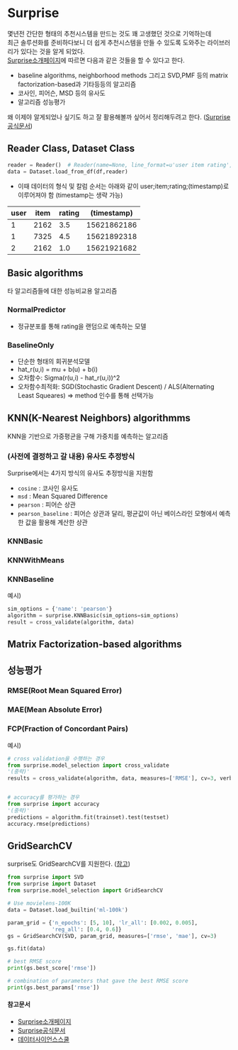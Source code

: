 # Surprise
몇년전 간단한 형태의 추천시스템을 만드는 것도 꽤 고생했던 것으로 기억하는데  
최근 솔루션화를 준비하다보니 더 쉽게 추천시스템을 만들 수 있도록 도와주는 라이브러리가 있다는 것을 알게 되었다.  
[Surprise소개페이지](http://surpriselib.com/)에 따르면 다음과 같은 것들을 할 수 있다고 한다.  
- baseline algorithms, neighborhood methods 그리고 SVD,PMF 등의 matrix factorization-based과 기타등등의 알고리즘
- 코사인, 피어슨, MSD 등의 유사도
- 알고리즘 성능평가  

왜 이제야 알게되었나 싶기도 하고 잘 활용해볼까 싶어서 정리해두려고 한다. ([Surprise공식문서](https://surprise.readthedocs.io/en/stable/))


## Reader Class, Dataset Class
``` python
reader = Reader()  # Reader(name=None, line_format=u'user item rating', sep=None, rating_scale=(1, 5), skip_lines=0)
data = Dataset.load_from_df(df,reader)
```
- 이때 데이터의 형식 및 칼럼 순서는 아래와 같이 user;item;rating;(timestamp)로 이루어져야 함 (timestamp는 생략 가능)

| user | item | rating | (timestamp) |
|------|------|--------|-------------|
|  1   | 2162 | 3.5    | 15621862186 |
|  1   | 7325 | 4.5    | 15621892318 |
|  2   | 2162 | 1.0    | 15621921682 |


## Basic algorithms
타 알고리즘들에 대한 성능비교용 알고리즘  

### NormalPredictor
- 정규분포를 통해 rating을 랜덤으로 예측하는 모델

### BaselineOnly
- 단순한 형태의 회귀분석모델
- hat_r(u,i) = mu + b(u) + b(i)
- 오차함수: Sigma(r(u,i) - hat_r(u,i))^2
- 오차함수최적화: SGD(Stochastic Gradient Descent) / ALS(Alternating Least Squeares) => method 인수를 통해 선택가능


## KNN(K-Nearest Neighbors) algorithmms
KNN을 기반으로 가중평균을 구해 가중치를 예측하는 알고리즘

### (사전에 결정하고 갈 내용) 유사도 추정방식
Surprise에서는 4가지 방식의 유사도 추정방식을 지원함
- `cosine` : 코사인 유사도
- `msd` : Mean Squared Difference
- `pearson` : 피어슨 상관
- `pearson_baseline` : 피어슨 상관과 달리, 평균값이 아닌 베이스라인 모형에서 예측한 값을 활용해 계산한 상관

### KNNBasic

### KNNWithMeans

### KNNBaseline

예시)
``` python
sim_options = {'name': 'pearson'}
algorithm = surprise.KNNBasic(sim_options=sim_options)
result = cross_validate(algorithm, data)
```

## Matrix Factorization-based algorithms



## 성능평가
### RMSE(Root Mean Squared Error)
### MAE(Mean Absolute Error)
### FCP(Fraction of Concordant Pairs)
예시)
``` python
# cross validation을 수행하는 경우
from surprise.model_selection import cross_validate
'(중략)'
results = cross_validate(algorithm, data, measures=['RMSE'], cv=3, verbose=False)


# accuracy를 평가하는 경우
from surprise import accuracy
'(중략)'
predictions = algorithm.fit(trainset).test(testset)
accuracy.rmse(predictions)
```


## GridSearchCV
surprise도 GridSearchCV를 지원한다. ([참고](https://surprise.readthedocs.io/en/stable/getting_started.html#load-from-df-example))
```python
from surprise import SVD
from surprise import Dataset
from surprise.model_selection import GridSearchCV

# Use movielens-100K
data = Dataset.load_builtin('ml-100k')

param_grid = {'n_epochs': [5, 10], 'lr_all': [0.002, 0.005],
              'reg_all': [0.4, 0.6]}
gs = GridSearchCV(SVD, param_grid, measures=['rmse', 'mae'], cv=3)

gs.fit(data)

# best RMSE score
print(gs.best_score['rmse'])

# combination of parameters that gave the best RMSE score
print(gs.best_params['rmse'])
```


#### 참고문서
- [Surprise소개페이지](http://surpriselib.com/)
- [Surprise공식문서](https://surprise.readthedocs.io/en/stable/)
- [데이터사이언스스쿨](https://datascienceschool.net/03%20machine%20learning/07.01%20%EC%B6%94%EC%B2%9C%20%EC%8B%9C%EC%8A%A4%ED%85%9C.html)
